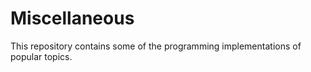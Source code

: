 # Miscellaneous
This repository contains some of the programming implementations of popular topics.
